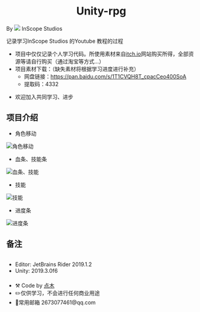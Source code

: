 # <center> Unity-rpg

By ![](http://modty.top/img/outImg/1.png) InScope Studios

<p>
记录学习InScope Studios 的<a src="https://www.youtube.com/watch?v=oHFOkMffPDc&list=PLX-uZVK_0K_6JEecbu3Y-nVnANJznCzix">Youtube 教程</a>的过程
</p>

- 项目中仅仅记录个人学习代码。所使用素材来自[itch.io](https://inscope.itch.io/unity-rpg)网站购买所得，全部资源等请自行购买（通过淘宝等方式...）
- 项目素材下载：（缺失素材将根据学习进度进行补充）
  - 网盘链接：https://pan.baidu.com/s/1T1CVQH8T_cpacCeo400SoA
  - 提取码：4332

* 欢迎加入共同学习、进步

## 项目介绍

- 角色移动

![角色移动](http://modty.top/img/outImg/3.gif)

- 血条、技能条

![血条、技能](http://modty.top/img/outImg/5.gif)

- 技能

![技能](http://modty.top/img/outImg/5.gif)

- 进度条

![进度条](http://modty.top/img/outImg/2.gif)

## 备注

<div style="display:flex; justify-content: space-between; align-content: center;">
      <ul >
        <li>Editor: JetBrains Rider 2019.1.2</li>
        <li>Unity: 2019.3.0f6</li>
        <li style="margin-top:20px">⚒️ Code by <a href="http://modty.top">点木</a> </li>
        <li>✏️仅供学习，不会进行任何商业用途</li>
        <li>📧常用邮箱 2673077461@qq.com</li>
      </ul>
  </div>
